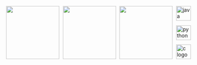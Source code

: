 
<div style="display: flex; justify-content: space-between; width: 100%;">
  <img height=145px align="left" src="https://github-readme-stats.vercel.app/api?username=loregbrw&show_icons=true&theme=onedark&hide_border=true" />
  <img height=145px align="left" src="https://github-readme-stats.vercel.app/api/top-langs/?username=loregbrw&layout=compact&theme=gruvbox_light&hide_border=true" />
  <img height=145px align="left" src="https://i.imgur.com/lQ2QBPi.png" />
  <div style="display: flex; flex-direction: column; justify-content: space-between; height: 145; width: fit-content;">
    <img src="https://cdn-icons-png.flaticon.com/512/5968/5968282.png" width="40px" alt="java logo"  />
    <img src="https://cdn.jsdelivr.net/gh/devicons/devicon/icons/python/python-original.svg" width="40px" alt="python logo"  />
    <img src="https://cdn.jsdelivr.net/gh/devicons/devicon/icons/c/c-original.svg" width="40px" alt="c logo"  />
  </div>
</div>
